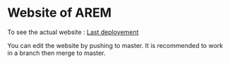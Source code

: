 # Website of AREM

To see the actual website :
[Last deployement](https://arem-cdr.github.io)

You can edit the website by pushing to master. It is recommended to work in a branch then merge to master.
